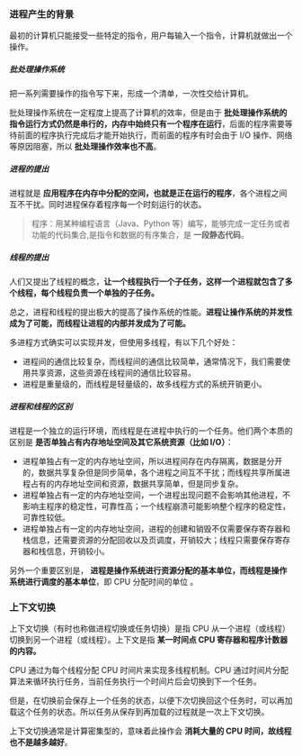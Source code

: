 ### 进程产生的背景

最初的计算机只能接受一些特定的指令，用户每输入一个指令，计算机就做出一个操作。

##### 批处理操作系统

把一系列需要操作的指令写下来，形成一个清单，一次性交给计算机。

批处理操作系统在一定程度上提高了计算机的效率，但是由于 **批处理操作系统的指令运行方式仍然是串行的，内存中始终只有一个程序在运行**，后面的程序需要等待前面的程序执行完成后才能开始执行，而前面的程序有时会由于 I/O 操作、网络等原因阻塞，所以 **批处理操作效率也不高**。

##### 进程的提出

进程就是 **应用程序在内存中分配的空间，也就是正在运行的程序**，各个进程之间互不干扰。同时进程保存着程序每一个时刻运行的状态。

>   程序：用某种编程语言（Java、Python 等）编写，能够完成一定任务或者功能的代码集合,是指令和数据的有序集合，是 **一段静态代码**。

##### 线程的提出

人们又提出了线程的概念，**让一个线程执行一个子任务，这样一个进程就包含了多个线程，每个线程负责一个单独的子任务。**

总之，进程和线程的提出极大的提高了操作系统的性能。**进程让操作系统的并发性成为了可能，而线程让进程的内部并发成为了可能。**

多进程方式确实可以实现并发，但使用多线程，有以下几个好处：

-   进程间的通信比较复杂，而线程间的通信比较简单，通常情况下，我们需要使用共享资源，这些资源在线程间的通信比较容易。
-   进程是重量级的，而线程是轻量级的，故多线程方式的系统开销更小。

##### 进程和线程的区别

进程是一个独立的运行环境，而线程是在进程中执行的一个任务。他们两个本质的区别是 **是否单独占有内存地址空间及其它系统资源（比如 I/O）**：

-   进程单独占有一定的内存地址空间，所以进程间存在内存隔离，数据是分开的，数据共享复杂但是同步简单，各个进程之间互不干扰；而线程共享所属进程占有的内存地址空间和资源，数据共享简单，但是同步复杂。
-   进程单独占有一定的内存地址空间，一个进程出现问题不会影响其他进程，不影响主程序的稳定性，可靠性高；一个线程崩溃可能影响整个程序的稳定性，可靠性较低。
-   进程单独占有一定的内存地址空间，进程的创建和销毁不仅需要保存寄存器和栈信息，还需要资源的分配回收以及页调度，开销较大；线程只需要保存寄存器和栈信息，开销较小。

另外一个重要区别是， **进程是操作系统进行资源分配的基本单位，而线程是操作系统进行调度的基本单位**，即 CPU 分配时间的单位 。

### 上下文切换

上下文切换（有时也称做进程切换或任务切换）是指 CPU 从一个进程（或线程）切换到另一个进程（或线程）。上下文是指 **某一时间点 CPU 寄存器和程序计数器的内容。**

CPU 通过为每个线程分配 CPU 时间片来实现多线程机制。CPU 通过时间片分配算法来循环执行任务，当前任务执行一个时间片后会切换到下一个任务。

但是，在切换前会保存上一个任务的状态，以便下次切换回这个任务时，可以再加载这个任务的状态。所以任务从保存到再加载的过程就是一次上下文切换。

上下文切换通常是计算密集型的，意味着此操作会 **消耗大量的 CPU 时间，故线程也不是越多越好**。

